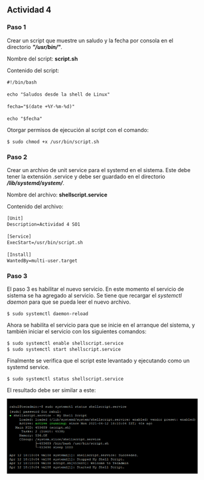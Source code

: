 ## Actividad 4

### Paso 1
Crear un script que muestre un saludo y la fecha por consola en el directorio ***"/usr/bin/"***.

Nombre del script: **script.sh**

Contenido del script:
~~~
#!/bin/bash

echo "Saludos desde la shell de Linux"

fecha="$(date +%Y-%m-%d)"

echo "$fecha"
~~~

Otorgar permisos de ejecución al script con el comando:
~~~
$ sudo chmod +x /usr/bin/script.sh
~~~

### Paso 2
Crear un archivo de unit service para el systemd en el sistema. Este debe tener la extensión .service y debe ser guardado en el directorio ***/lib/systemd/system/***.

Nombre del archivo: **shellscript.service**

Contenido del archivo:
~~~
[Unit]
Description=Actividad 4 SO1

[Service]
ExecStart=/usr/bin/script.sh

[Install]
WantedBy=multi-user.target
~~~

### Paso 3
El paso 3 es habilitar el nuevo servicio. En este momento el servicio de sistema se ha agregado al servicio. Se tiene que recargar el _systemctl daemon_ para que se pueda leer el nuevo archivo.

~~~
$ sudo systemctl daemon-reload 
~~~

Ahora se habilita el servicio para que se inicie en el arranque del sistema, y también iniciar el servicio con los siguientes comandos:
~~~
$ sudo systemctl enable shellscript.service
$ sudo systemctl start shellscript.service 
~~~

Finalmente se verifica que el script este levantado y ejecutando como un systemd service.
~~~
$ sudo systemctl status shellscript.service 
~~~

El resultado debe ser similar a este:
<p>
    <img src="./assets/image.png"/>
</p>
